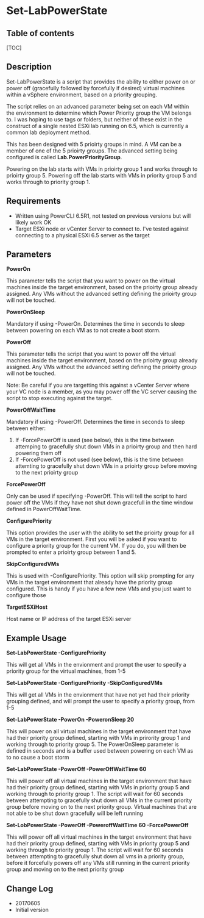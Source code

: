 # Set-LabPowerState

## Table of contents

[TOC]

## Description

Set-LabPowerState is a script that provides the ability to either power on or power off (gracefully followed by forcefully if desired) virtual machines within a vSphere environment, based on a priority grouping.

The script relies on an advanced parameter being set on each VM within the environment to determine which Power Priority group the VM belongs to. I was hoping to use tags or folders, but neither of these exist in the construct of a single nested ESXi lab running on 6.5, which is currently a common lab deployment method.

This has been designed with 5 prioirty groups in mind. A VM can be a member of one of the 5 prioirty groups. The advanced setting being configured is called **Lab.PowerPriorityGroup**.

Powering on the lab starts with VMs in prioirty group 1 and works through to prioirty group 5. Powering off the lab starts with VMs in priority group 5 and works through to priority group 1.

## Requirements

- Written using PowerCLI 6.5R1, not tested on previous versions but will likely work OK
- Target ESXi node or vCenter Server to connect to. I've tested against connecting to a physical ESXi 6.5 server as the target

## Parameters
**PowerOn**

This parameter tells the script that you want to power on the virtual machines inside the target environment, based on the prioirty group already assigned. Any VMs without the advanced setting defining the prioirty group will not be touched.

**PowerOnSleep**

Mandatory if using -PowerOn. Determines the time in seconds to sleep between powering on each VM as to not create a boot storm.

**PowerOff**

This parameter tells the script that you want to power off the virtual machines inside the target environment, based on the prioirty group already assigned. Any VMs without the advanced setting defining the prioirty group will not be touched.

Note: Be careful if you are targetting this against a vCenter Server where your VC node is a member, as you may power off the VC server causing the script to stop executing against the target.

**PowerOffWaitTime**

Mandatory if using -PowerOff. Determines the time in seconds to sleep between either:
1. If -ForcePowerOff is used (see below), this is the time between attemping to gracefully shut down VMs in a prioirty group and then hard powering them off
2. If -ForcePowerOff is not used (see below), this is the time between attemting to gracefully shut down VMs in a prioirty group before moving to the next prioirty group

**ForcePowerOff**

Only can be used if specifying -PowerOff. This will tell the script to hard power off the VMs if they have not shut down gracefull in the time window defined in PowerOffWaitTime.

**ConfigurePriority**

This option provides the user with the ability to set the prioirty group for all VMs in the target environment. First you will be asked if you want to configure a priority group for the current VM. If you do, you will then be prompted to enter a prioirty group between 1 and 5.

**SkipConfiguredVMs**

This is used with -ConfigurePriority. This option will skip prompting for any VMs in the target environment that already have the priority group configured. This is handy if you have a few new VMs and you just want to configure those

**TargetESXiHost**

Host name or IP address of the target ESXi server

## Example Usage
**Set-LabPowerState -ConfigurePriority**

This will get all VMs in the envionment and prompt the user to specify a priority group for the virtual machines, from 1-5

**Set-LabPowerState -ConfigurePriority -SkipConfiguredVMs**

This will get all VMs in the envionment that have not yet had their priority grouping defined, and will prompt the user to specify a priority group, from 1-5

**Set-LabPowerState -PowerOn -PoweronSleep 20**

This will power on all virtual machines in the target environment that have had their priority group defined, starting with VMs in prirority group 1 and working through to priority group 5. The PowerOnSleep parameter is defined in seconds and is a buffer used between powering on each VM as to no cause a boot storm

**Set-LabPowerState -PowerOff -PowerOffWaitTime 60**

This will power off all virtual machines in the target environment that have had their priority group defined, starting with VMs in priority group 5 and working through to priority group 1. The script will wait for 60 seconds between attempting to gracefully shut down all VMs in the current priority group before moving on to the next priority group. Virtual machines that are not able to be shut down gracefully will be left running

**Set-LobPowerState -PowerOff -PoweroffWaitTime 60 -ForcePowerOff**

This will power off all virtual machines in the target environment that have had their priority group defined, starting with VMs in priority group 5 and working through to priority group 1. The script will wait for 60 seconds between attempting to gracefully shut down all vms in a priority group, before it forcefully powers off any VMs still running in the current priority group and moving on to the next priority group
## Change Log


+ 20170605
 + Initial version
